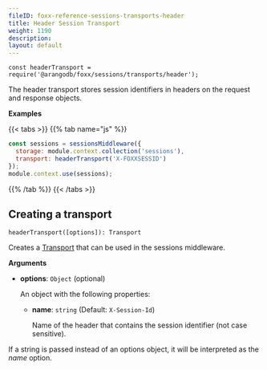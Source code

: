 ```yaml
---
fileID: foxx-reference-sessions-transports-header
title: Header Session Transport
weight: 1190
description: 
layout: default
---
```

`const headerTransport = require('@arangodb/foxx/sessions/transports/header');`

The header transport stores session identifiers in headers on the request
and response objects.

**Examples**

{{< tabs >}}
{{% tab name="js" %}}
```js
const sessions = sessionsMiddleware({
  storage: module.context.collection('sessions'),
  transport: headerTransport('X-FOXXSESSID')
});
module.context.use(sessions);
```
{{% /tab %}}
{{< /tabs >}}

## Creating a transport

`headerTransport([options]): Transport`

Creates a [Transport]() that can be used in the sessions middleware.

**Arguments**

* **options**: `Object` (optional)

  An object with the following properties:

  * **name**: `string` (Default: `X-Session-Id`)

    Name of the header that contains the session identifier (not case sensitive).

If a string is passed instead of an options object, it will be interpreted
as the *name* option.
